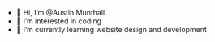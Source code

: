 - 👋 Hi, I’m @Austin Munthali
- 👀 I’m interested in coding
- 🌱 I’m currently learning website design and development

